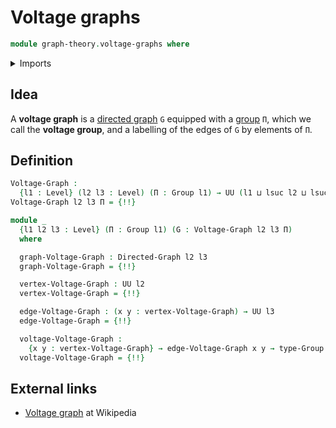 # Voltage graphs

```agda
module graph-theory.voltage-graphs where
```

<details><summary>Imports</summary>

```agda
open import foundation.dependent-pair-types
open import foundation.universe-levels

open import graph-theory.directed-graphs

open import group-theory.groups
```

</details>

## Idea

A **voltage graph** is a [directed graph](graph-theory.directed-graphs.md) `G`
equipped with a [group](group-theory.groups.md) `Π`, which we call the **voltage
group**, and a labelling of the edges of `G` by elements of `Π`.

## Definition

```agda
Voltage-Graph :
  {l1 : Level} (l2 l3 : Level) (Π : Group l1) → UU (l1 ⊔ lsuc l2 ⊔ lsuc l3)
Voltage-Graph l2 l3 Π = {!!}

module _
  {l1 l2 l3 : Level} (Π : Group l1) (G : Voltage-Graph l2 l3 Π)
  where

  graph-Voltage-Graph : Directed-Graph l2 l3
  graph-Voltage-Graph = {!!}

  vertex-Voltage-Graph : UU l2
  vertex-Voltage-Graph = {!!}

  edge-Voltage-Graph : (x y : vertex-Voltage-Graph) → UU l3
  edge-Voltage-Graph = {!!}

  voltage-Voltage-Graph :
    {x y : vertex-Voltage-Graph} → edge-Voltage-Graph x y → type-Group Π
  voltage-Voltage-Graph = {!!}
```

## External links

- [Voltage graph](https://en.wikipedia.org/wiki/Voltage_graph) at Wikipedia
